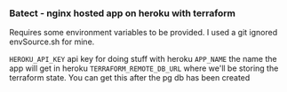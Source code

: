 ###  Batect - nginx hosted app on heroku with terraform
Requires some environment variables to be provided. I used a git ignored envSource.sh for mine. 

`HEROKU_API_KEY` api key for doing stuff with heroku
`APP_NAME` the name the app will get in heroku
`TERRAFORM_REMOTE_DB_URL` where we'll be storing the terraform state. You can get this after the pg db has been created 
